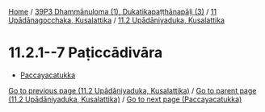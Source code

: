 
[Home](/) / [39P3 Dhammānuloma (1), Dukatikapaṭṭhānapāḷi (3)](../...md) / [11 Upādānagocchaka, Kusalattika](...md) / [11.2 Upādāniyaduka, Kusalattika](../39P3/11/11.2.md)

# 11.2.1--7 Paṭiccādivāra

* [Paccayacatukka](11.2.1--7/Paccayacatukka.md)

[Go to previous page (11.2 Upādāniyaduka, Kusalattika)](../39P3/11/11.2.md) / [Go to parent page (11.2 Upādāniyaduka, Kusalattika)](../39P3/11/11.2.md) / [Go to next page (Paccayacatukka)](11.2.1--7/Paccayacatukka.md)


